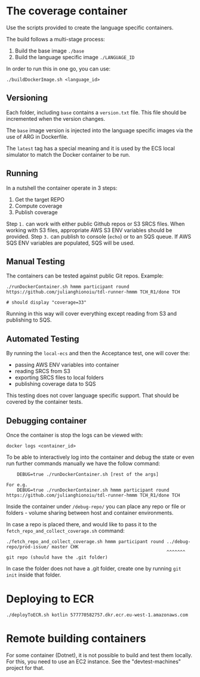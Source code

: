 
# The coverage container

Use the scripts provided to create the language specific containers.

The build follows a multi-stage process:
1. Build the base image `./base`
2. Build the language specific image `./LANGUAGE_ID`

In order to run this in one go, you can use:
```
./buildDockerImage.sh <language_id>
```

## Versioning

Each folder, including `base` contains a `version.txt` file.
This file should be incremented when the version changes.

The `base` image version is injected into the language specific images via the use of ARG in Dockerfile.

The `latest` tag has a special meaning and it is used by the ECS local simulator to match the Docker container to be run.

## Running

In a nutshell the container operate in 3 steps:
1. Get the target REPO
2. Compute coverage
3. Publish coverage

Step `1.` can work with either public Github repos or S3 SRCS files.
When working with S3 files, appropriate AWS S3 ENV variables should be provided.
Step `3.` can publish to console (`echo`) or to an SQS queue. If AWS SQS ENV variables are populated, SQS will be used.


## Manual Testing

The containers can be tested against public Git repos.
Example:
```
./runDockerContainer.sh hmmm participant round https://github.com/julianghionoiu/tdl-runner-hmmm TCH_R1/done TCH

# should display "coverage=33"
```
Running in this way will cover everything except reading from S3 and publishing to SQS.


## Automated Testing

By running the `local-ecs` and then the Acceptance test, one will cover the:
- passing AWS ENV variables into container
- reading SRCS from S3
- exporting SRCS files to local folders
- publishing coverage data to SQS

This testing does not cover language specific support. That should be covered by the container tests.


## Debugging container

Once the container is stop the logs can be viewed with:
```
docker logs <container_id>
```

To be able to interactively log into the container and debug the state or even run further commands manually we have the follow command:

```
    DEBUG=true ./runDockerContainer.sh [rest of the args]

For e.g.
    DEBUG=true ./runDockerContainer.sh hmmm participant round https://github.com/julianghionoiu/tdl-runner-hmmm TCH_R1/done TCH
```

Inside the container under `/debug-repo/` you can place any repo or file or folders - volume sharing between host and container environments.

In case a repo is placed there, and would like to pass it to the `fetch_repo_and_collect_coverage.sh` command:
```
./fetch_repo_and_collect_coverage.sh hmmm participant round ../debug-repo/prod-issue/ master CHK
                                                            ^^^^^^^ git repo (should have the .git folder)
``` 
In case the folder does not have a .git folder, create one by running `git init` inside that folder. 

# Deploying to ECR

```
./deployToECR.sh kotlin 577770582757.dkr.ecr.eu-west-1.amazonaws.com
```

# Remote building containers

For some container (Dotnet), it is not possible to build and test them locally.
For this, you need to use an EC2 instance.
See the "devtest-machines" project for that.